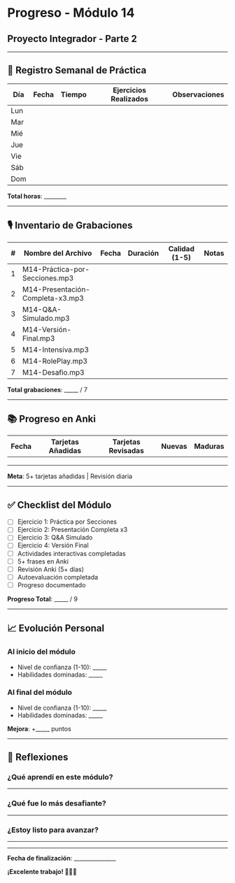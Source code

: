 # Progreso - Módulo 14
## Proyecto Integrador - Parte 2

---

## 📅 Registro Semanal de Práctica

| Día | Fecha | Tiempo | Ejercicios Realizados | Observaciones |
|-----|-------|--------|----------------------|---------------|
| Lun |       |        |                      |               |
| Mar |       |        |                      |               |
| Mié |       |        |                      |               |
| Jue |       |        |                      |               |
| Vie |       |        |                      |               |
| Sáb |       |        |                      |               |
| Dom |       |        |                      |               |

**Total horas**: ________

---

## 🎙️ Inventario de Grabaciones

| # | Nombre del Archivo | Fecha | Duración | Calidad (1-5) | Notas |
|---|-------------------|-------|----------|---------------|-------|
| 1 | M14-Práctica-por-Secciones.mp3 | | | | |
| 2 | M14-Presentación-Completa-x3.mp3 | | | | |
| 3 | M14-Q&A-Simulado.mp3 | | | | |
| 4 | M14-Versión-Final.mp3 | | | | |
| 5 | M14-Intensiva.mp3 | | | | |
| 6 | M14-RolePlay.mp3 | | | | |
| 7 | M14-Desafio.mp3 | | | | |

**Total grabaciones**: _____ / 7

---

## 📚 Progreso en Anki

| Fecha | Tarjetas Añadidas | Tarjetas Revisadas | Nuevas | Maduras |
|-------|-------------------|-------------------|--------|---------|
|       |                   |                   |        |         |
|       |                   |                   |        |         |
|       |                   |                   |        |         |

**Meta**: 5+ tarjetas añadidas | Revisión diaria

---

## ✅ Checklist del Módulo

- [ ] Ejercicio 1: Práctica por Secciones
- [ ] Ejercicio 2: Presentación Completa x3
- [ ] Ejercicio 3: Q&A Simulado
- [ ] Ejercicio 4: Versión Final
- [ ] Actividades interactivas completadas
- [ ] 5+ frases en Anki
- [ ] Revisión Anki (5+ días)
- [ ] Autoevaluación completada
- [ ] Progreso documentado

**Progreso Total**: _____ / 9

---

## 📈 Evolución Personal

### Al inicio del módulo
- Nivel de confianza (1-10): _____
- Habilidades dominadas: _____

### Al final del módulo
- Nivel de confianza (1-10): _____
- Habilidades dominadas: _____

**Mejora**: +_____ puntos

---

## 💭 Reflexiones

### ¿Qué aprendí en este módulo?
_____________________________________________________________

### ¿Qué fue lo más desafiante?
_____________________________________________________________

### ¿Estoy listo para avanzar?
_____________________________________________________________

---

**Fecha de finalización**: _______________

**¡Excelente trabajo! 🎯🇫🇷**
